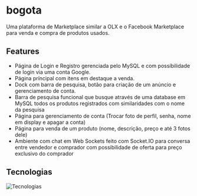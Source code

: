 # bogota
Uma plataforma de Marketplace similar a OLX e o Facebook Marketplace para venda e compra de produtos usados.

## Features
- Página de Login e Registro gerenciada pelo MySQL e com possíbilidade de login via uma conta Google.
- Página príncipal com itens em destaque a venda.
- Dock com barra de pesquisa, botão para criação de um anúncio e gerenciamento de conta.
- Barra de pesquisa funcional que busque através de uma database em MySQL todos os produtos registrados com similaridades com o nome da pesquisa
- Página para gerenciamento de conta (Trocar foto de perfil, senha, nome em display e apagar a conta)
- Página para venda de um produto (nome, descrição, preço e até 3 fotos dele)
- Ambiente com chat em Web Sockets feito com Socket.IO para conversa entre vendedor e comprador com possibilidade de oferta para preço exclusivo do comprador


## Tecnologias
![Tecnologias](https://go-skill-icons.vercel.app/api/icons?i=html,css,js,bootstrap,nodejs,jquery,socketio,mysql,php)
